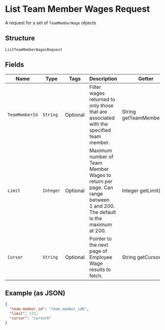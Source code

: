 
# List Team Member Wages Request

A request for a set of `TeamMemberWage` objects

## Structure

`ListTeamMemberWagesRequest`

## Fields

| Name | Type | Tags | Description | Getter |
|  --- | --- | --- | --- | --- |
| `TeamMemberId` | `String` | Optional | Filter wages returned to only those that are associated with the<br>specified team member. | String getTeamMemberId() |
| `Limit` | `Integer` | Optional | Maximum number of Team Member Wages to return per page. Can range between<br>1 and 200. The default is the maximum at 200. | Integer getLimit() |
| `Cursor` | `String` | Optional | Pointer to the next page of Employee Wage results to fetch. | String getCursor() |

## Example (as JSON)

```json
{
  "team_member_id": "team_member_id0",
  "limit": 172,
  "cursor": "cursor6"
}
```

